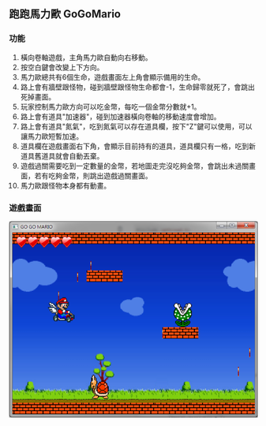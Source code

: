 ## 跑跑馬力歐 GoGoMario

### 功能
1. 橫向卷軸遊戲，主角馬力歐自動向右移動。
2. 按空白鍵會改變上下方向。
3. 馬力歐總共有6個生命，遊戲畫面左上角會顯示備用的生命。
4. 路上會有牆壁跟怪物，碰到牆壁跟怪物生命都會-1，生命歸零就死了，會跳出死掉畫面。
5. 玩家控制馬力歐方向可以吃金幣，每吃一個金幣分數就+1。
6. 路上會有道具"加速器"，碰到加速器橫向卷軸的移動速度會增加。
7. 路上會有道具"氮氣"，吃到氮氣可以存在道具欄，按下"Z"鍵可以使用，可以讓馬力歐短暫加速。
8. 道具欄在遊戲畫面右下角，會顯示目前持有的道具，道具欄只有一格，吃到新道具舊道具就會自動丟棄。
9. 遊戲過關需要吃到一定數量的金幣，若地圖走完沒吃夠金幣，會跳出未過關畫面，若有吃夠金幣，則跳出遊戲過關畫面。
10. 馬力歐跟怪物本身都有動畫。

### 遊戲畫面

![game](game.png "game")
